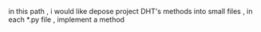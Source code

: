 in this path , i would like depose project DHT's methods into 
small files , in each *.py file , implement a method 
